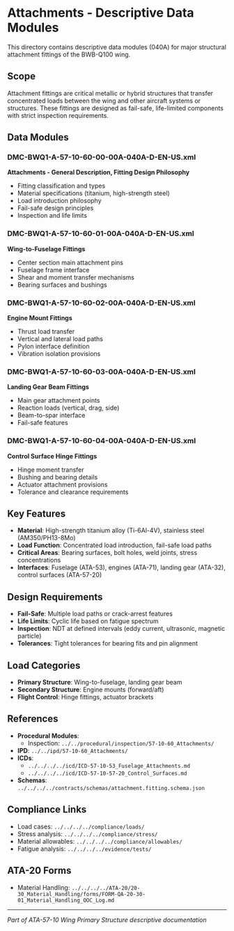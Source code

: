 # Attachments - Descriptive Data Modules

This directory contains descriptive data modules (040A) for major structural attachment fittings of the BWB-Q100 wing.

## Scope

Attachment fittings are critical metallic or hybrid structures that transfer concentrated loads between the wing and other aircraft systems or structures. These fittings are designed as fail-safe, life-limited components with strict inspection requirements.

## Data Modules

### DMC-BWQ1-A-57-10-60-00-00A-040A-D-EN-US.xml
**Attachments - General Description, Fitting Design Philosophy**
- Fitting classification and types
- Material specifications (titanium, high-strength steel)
- Load introduction philosophy
- Fail-safe design principles
- Inspection and life limits

### DMC-BWQ1-A-57-10-60-01-00A-040A-D-EN-US.xml
**Wing-to-Fuselage Fittings**
- Center section main attachment pins
- Fuselage frame interface
- Shear and moment transfer mechanisms
- Bearing surfaces and bushings

### DMC-BWQ1-A-57-10-60-02-00A-040A-D-EN-US.xml
**Engine Mount Fittings**
- Thrust load transfer
- Vertical and lateral load paths
- Pylon interface definition
- Vibration isolation provisions

### DMC-BWQ1-A-57-10-60-03-00A-040A-D-EN-US.xml
**Landing Gear Beam Fittings**
- Main gear attachment points
- Reaction loads (vertical, drag, side)
- Beam-to-spar interface
- Fail-safe features

### DMC-BWQ1-A-57-10-60-04-00A-040A-D-EN-US.xml
**Control Surface Hinge Fittings**
- Hinge moment transfer
- Bushing and bearing details
- Actuator attachment provisions
- Tolerance and clearance requirements

## Key Features

- **Material**: High-strength titanium alloy (Ti-6Al-4V), stainless steel (AM350/PH13-8Mo)
- **Load Function**: Concentrated load introduction, fail-safe load paths
- **Critical Areas**: Bearing surfaces, bolt holes, weld joints, stress concentrations
- **Interfaces**: Fuselage (ATA-53), engines (ATA-71), landing gear (ATA-32), control surfaces (ATA-57-20)

## Design Requirements

- **Fail-Safe**: Multiple load paths or crack-arrest features
- **Life Limits**: Cyclic life based on fatigue spectrum
- **Inspection**: NDT at defined intervals (eddy current, ultrasonic, magnetic particle)
- **Tolerances**: Tight tolerances for bearing fits and pin alignment

## Load Categories

- **Primary Structure**: Wing-to-fuselage, landing gear beam
- **Secondary Structure**: Engine mounts (forward/aft)
- **Flight Control**: Hinge fittings, actuator brackets

## References

- **Procedural Modules**: 
  - Inspection: `../../procedural/inspection/57-10-60_Attachments/`
- **IPD**: `../../ipd/57-10-60_Attachments/`
- **ICDs**: 
  - `../../../../icd/ICD-57-10-53_Fuselage_Attachments.md`
  - `../../../../icd/ICD-57-10-57-20_Control_Surfaces.md`
- **Schemas**: `../../../../contracts/schemas/attachment.fitting.schema.json`

## Compliance Links

- Load cases: `../../../../compliance/loads/`
- Stress analysis: `../../../../compliance/stress/`
- Material allowables: `../../../../compliance/allowables/`
- Fatigue analysis: `../../../../evidence/tests/`

## ATA-20 Forms

- Material Handling: `../../../../ATA-20/20-30_Material_Handling/forms/FORM-QA-20-30-01_Material_Handling_OOC_Log.md`

---

*Part of ATA-57-10 Wing Primary Structure descriptive documentation*
